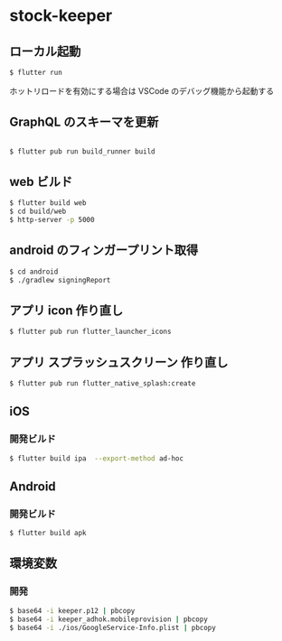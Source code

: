# stock-keeper

## ローカル起動

```bash
$ flutter run
```

ホットリロードを有効にする場合は VSCode のデバッグ機能から起動する

## GraphQL のスキーマを更新

```bash

$ flutter pub run build_runner build

```

## web ビルド

```bash
$ flutter build web
$ cd build/web
$ http-server -p 5000
```

## android のフィンガープリント取得

```bash
$ cd android
$ ./gradlew signingReport
```

## アプリ icon 作り直し

```bash
$ flutter pub run flutter_launcher_icons
```

## アプリ スプラッシュスクリーン 作り直し

```bash
$ flutter pub run flutter_native_splash:create
```

## iOS

### 開発ビルド

```bash
$ flutter build ipa  --export-method ad-hoc
```

## Android

### 開発ビルド

```bash
$ flutter build apk
```

## 環境変数

### 開発

```bash
$ base64 -i keeper.p12 | pbcopy
$ base64 -i keeper_adhok.mobileprovision | pbcopy
$ base64 -i ./ios/GoogleService-Info.plist | pbcopy
```
